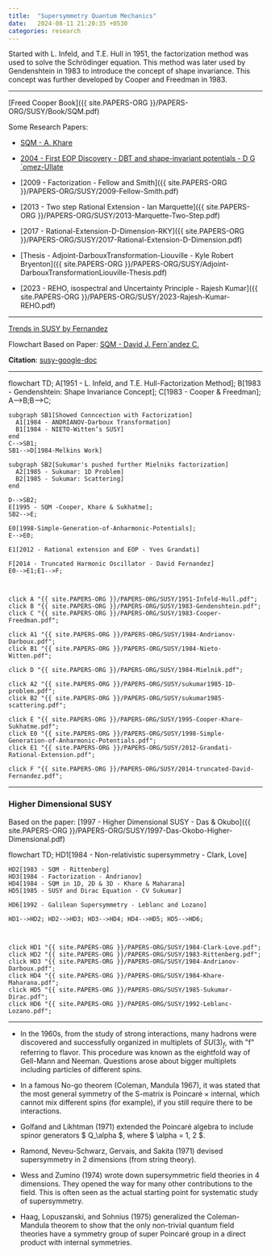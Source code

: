 ```yaml
---
title:  "Supersymmetry Quantum Mechanics"
date:   2024-08-11 21:20:35 +0530
categories: research
---
```


Started with L. Infeld, and T.E. Hull in 1951, the factorization method was used to solve the Schrödinger equation. This method was later used by Gendenshtein in 1983 to introduce the concept of shape invariance. This concept was further developed by Cooper and Freedman in 1983.

---

[Freed Cooper Book]({{ site.PAPERS-ORG }}/PAPERS-ORG/SUSY/Book/SQM.pdf)

Some Research Papers:

- [SQM - A. Khare](https://www.ias.ac.in/article/fulltext/pram/049/01/0041-0064)
- [2004 - First EOP Discovery - DBT and shape-invariant potentials - D G´omez-Ullate](https://arxiv.org/pdf/quant-ph/0308062)
- [2009 - Factorization - Fellow and Smith]({{ site.PAPERS-ORG }}/PAPERS-ORG/SUSY/2009-Fellow-Smith.pdf)
- [2013 - Two step Rational Extension - Ian Marquette]({{ site.PAPERS-ORG }}/PAPERS-ORG/SUSY/2013-Marquette-Two-Step.pdf)
- [2017 - Rational-Extension-D-Dimension-RKY]({{ site.PAPERS-ORG }}/PAPERS-ORG/SUSY/2017-Rational-Extension-D-Dimension.pdf)
- [Thesis - Adjoint-DarbouxTransformation-Liouville - Kyle Robert Bryenton]({{ site.PAPERS-ORG }}/PAPERS-ORG/SUSY/Adjoint-DarbouxTransformationLiouville-Thesis.pdf)

- [2023 - REHO, isospectral and Uncertainty Principle - Rajesh Kumar]({{ site.PAPERS-ORG }}/PAPERS-ORG/SUSY/2023-Rajesh-Kumar-REHO.pdf)




---

[Trends in SUSY by Fernandez](https://arxiv.org/pdf/1811.06449)

Flowchart Based on Paper: [SQM - David J. Fern´andez C.](https://arxiv.org/pdf/0910.0192)

**Citation**: [susy-google-doc](https://docs.google.com/document/d/1a4g1dg2LqvxP5OmUJ6Bu4McSia8_rKj0HqwBh7VCxI4/edit?usp=sharing)


---

<div class="mermaid">
flowchart TD;
    A[1951 - L. Infeld, and T.E. Hull-Factorization Method];
    B[1983 - Gendenshtein: Shape Invariance Concept];
    C[1983 - Cooper & Freedman];
    A-->B;B-->C;
    
    subgraph SB1[Showed Conncection with Factorization]
      A1[1984 - ANDRIANOV-Darboux Transformation]
      B1[1984 - NIETO-Witten’s SUSY]
    end
    C-->SB1;
    SB1-->D[1984-Melkins Work]
    
    subgraph SB2[Sukumar's pushed further Mielniks factorization]
      A2[1985 - Sukumar: 1D Problem]
      B2[1985 - Sukumar: Scattering]
    end

    D-->SB2;
    E[1995 - SQM -Cooper, Khare & Sukhatme];
    SB2-->E;

    E0[1998-Simple-Generation-of-Anharmonic-Potentials];
    E-->E0;

    E1[2012 - Rational extension and EOP - Yves Grandati]

    F[2014 - Truncated Harmonic Oscillator - David Fernandez]
    E0-->E1;E1-->F;


  
    click A "{{ site.PAPERS-ORG }}/PAPERS-ORG/SUSY/1951-Infeld-Hull.pdf";
    click B "{{ site.PAPERS-ORG }}/PAPERS-ORG/SUSY/1983-Gendenshtein.pdf";
    click C "{{ site.PAPERS-ORG }}/PAPERS-ORG/SUSY/1983-Cooper-Freedman.pdf";

    click A1 "{{ site.PAPERS-ORG }}/PAPERS-ORG/SUSY/1984-Andrianov-Darboux.pdf";
    click B1 "{{ site.PAPERS-ORG }}/PAPERS-ORG/SUSY/1984-Nieto-Witten.pdf";

    click D "{{ site.PAPERS-ORG }}/PAPERS-ORG/SUSY/1984-Mielnik.pdf";

    click A2 "{{ site.PAPERS-ORG }}/PAPERS-ORG/SUSY/sukumar1985-1D-problem.pdf";
    click B2 "{{ site.PAPERS-ORG }}/PAPERS-ORG/SUSY/sukumar1985-scattering.pdf";

    click E "{{ site.PAPERS-ORG }}/PAPERS-ORG/SUSY/1995-Cooper-Khare-Sukhatme.pdf";
    click E0 "{{ site.PAPERS-ORG }}/PAPERS-ORG/SUSY/1998-Simple-Generation-of-Anharmonic-Potentials.pdf";
    click E1 "{{ site.PAPERS-ORG }}/PAPERS-ORG/SUSY/2012-Grandati-Rational-Extension.pdf";

    click F "{{ site.PAPERS-ORG }}/PAPERS-ORG/SUSY/2014-truncated-David-Fernandez.pdf";

</div>

---
### Higher Dimensional SUSY
Based on the paper: [1997 - Higher Dimensional SUSY - Das & Okubo]({{ site.PAPERS-ORG }}/PAPERS-ORG/SUSY/1997-Das-Okobo-Higher-Dimensional.pdf)

<div class="mermaid">
flowchart TD;
    HD1[1984 - Non-relativistic supersymmetry - Clark, Love]
    
    HD2[1983 - SQM - Rittenberg]
    HD3[1984 - Factorization - Andrianov]
    HD4[1984 - SQM in 1D, 2D & 3D - Khare & Maharana]
    HD5[1985 - SUSY and Dirac Equation - CV Sukumar]

    HD6[1992 - Galilean Supersymmetry - Leblanc and Lozano]

    HD1-->HD2; HD2-->HD3; HD3-->HD4; HD4-->HD5; HD5-->HD6;



    click HD1 "{{ site.PAPERS-ORG }}/PAPERS-ORG/SUSY/1984-Clark-Love.pdf";
    click HD2 "{{ site.PAPERS-ORG }}/PAPERS-ORG/SUSY/1983-Rittenberg.pdf";
    click HD3 "{{ site.PAPERS-ORG }}/PAPERS-ORG/SUSY/1984-Andrianov-Darboux.pdf";
    click HD4 "{{ site.PAPERS-ORG }}/PAPERS-ORG/SUSY/1984-Khare-Maharana.pdf";
    click HD5 "{{ site.PAPERS-ORG }}/PAPERS-ORG/SUSY/1985-Sukumar-Dirac.pdf";
    click HD6 "{{ site.PAPERS-ORG }}/PAPERS-ORG/SUSY/1992-Leblanc-Lozano.pdf";
</div>







---



- In the 1960s, from the study of strong interactions, many hadrons were discovered and successfully organized in multiplets of $SU(3)_f$, with "f" referring to flavor. This procedure was known as the eightfold way of Gell-Mann and Neeman. Questions arose about bigger multiplets including particles of different spins.

- In a famous No-go theorem (Coleman, Mandula 1967), it was stated that the most general symmetry of the S-matrix is Poincaré × internal, which cannot mix different spins (for example), if you still require there to be interactions.
- Golfand and Likhtman (1971) extended the Poincaré algebra to include spinor generators $ Q_\alpha $, where $ \alpha = 1, 2 $.
- Ramond, Neveu-Schwarz, Gervais, and Sakita (1971) devised supersymmetry in 2 dimensions (from string theory).
- Wess and Zumino (1974) wrote down supersymmetric field theories in 4 dimensions. They opened the way for many other contributions to the field. This is often seen as the actual starting point for systematic study of supersymmetry.
- Haag, Lopuszanski, and Sohnius (1975) generalized the Coleman-Mandula theorem to show that the only non-trivial quantum field theories have a symmetry group of super Poincaré group in a direct product with internal symmetries.
